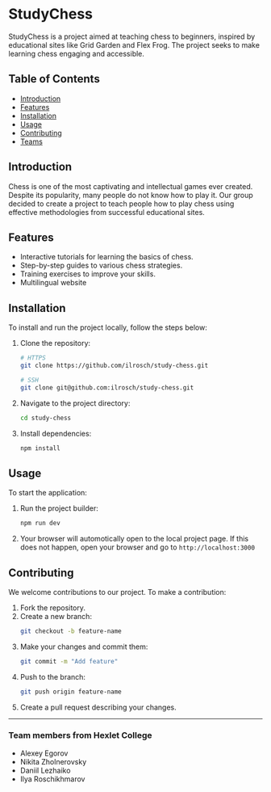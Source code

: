 # StudyChess

StudyChess is a project aimed at teaching chess to beginners, inspired by educational sites like Grid Garden and Flex Frog. The project seeks to make learning chess engaging and accessible.

## Table of Contents

- [Introduction](#introduction)
- [Features](#features)
- [Installation](#installation)
- [Usage](#usage)
- [Contributing](#contributing)
- [Teams](#team-members-from-hexlet-college)

## Introduction

Chess is one of the most captivating and intellectual games ever created. Despite its popularity, many people do not know how to play it. Our group decided to create a project to teach people how to play chess using effective methodologies from successful educational sites.

## Features

- Interactive tutorials for learning the basics of chess.
- Step-by-step guides to various chess strategies.
- Training exercises to improve your skills.
- Multilingual website

## Installation

To install and run the project locally, follow the steps below:

1. Clone the repository:
   ```bash
   # HTTPS
   git clone https://github.com/ilrosch/study-chess.git
   ```
   ```bash
   # SSH
   git clone git@github.com:ilrosch/study-chess.git
   ```
2. Navigate to the project directory:
   ```bash
   cd study-chess
   ```
3. Install dependencies:
   ```bash
   npm install
   ```

## Usage

To start the application:

1. Run the project builder:
   ```bash
   npm run dev
   ```
2. Your browser will automotically open to the local project page. If this does not happen, open your browser and go to `http://localhost:3000`

## Contributing

We welcome contributions to our project. To make a contribution:

1. Fork the repository.
2. Create a new branch:
   ```bash
   git checkout -b feature-name
   ```
3. Make your changes and commit them:
   ```bash
   git commit -m "Add feature"
   ```
4. Push to the branch:
   ```bash
   git push origin feature-name
   ```
5. Create a pull request describing your changes.

---

### Team members from Hexlet College

- Alexey Egorov
- Nikita Zholnerovsky
- Daniil Lezhaiko
- Ilya Roschikhmarov
